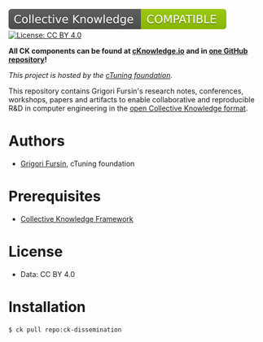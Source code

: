 [![compatibility](https://github.com/ctuning/ck-guide-images/blob/master/ck-compatible.svg)](https://github.com/ctuning/ck)
[![License: CC BY 4.0](https://img.shields.io/badge/License-CC%20BY%204.0-lightgrey.svg)](http://creativecommons.org/licenses/by/4.0/)

**All CK components can be found at [cKnowledge.io](https://cKnowledge.io) and in [one GitHub repository](https://github.com/ctuning/ck-mlops)!**

*This project is hosted by the [cTuning foundation](https://cTuning.org).*

This repository contains Grigori Fursin's research notes, conferences, workshops,
papers and artifacts to enable collaborative and reproducible R&D 
in computer engineering in the [open Collective Knowledge format](https://cKnowledge.org).

Authors
=======

* [Grigori Fursin](https://fursin.net), cTuning foundation

Prerequisites
=============
* [Collective Knowledge Framework](http://github.com/ctuning/ck)

License
=============
* Data: CC BY 4.0

Installation
============

```
$ ck pull repo:ck-dissemination
```

